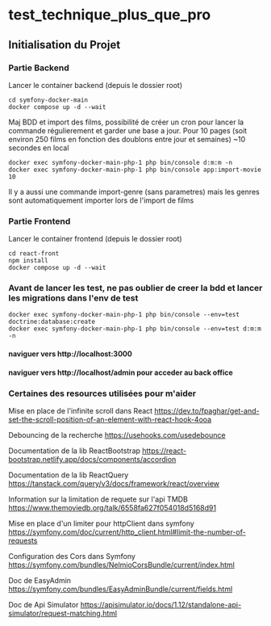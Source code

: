 # test_technique_plus_que_pro

## Initialisation du Projet

### Partie Backend

Lancer le container backend (depuis le dossier root)
```
cd symfony-docker-main
docker compose up -d --wait
```

Maj BDD et import des films, possibilité de créer un cron pour lancer la commande régulierement et garder une base a jour.
Pour 10 pages (soit environ 250 films en fonction des doublons entre jour et semaines) ~10 secondes en local
```
docker exec symfony-docker-main-php-1 php bin/console d:m:m -n
docker exec symfony-docker-main-php-1 php bin/console app:import-movie 10
```

Il y a aussi une commande import-genre (sans parametres) mais les genres sont automatiquement importer lors de l'import de films

### Partie Frontend

Lancer le container frontend (depuis le dossier root)
```
cd react-front
npm install
docker compose up -d --wait
```

### Avant de lancer les test, ne pas oublier de creer la bdd et lancer les migrations dans l'env de test
```
docker exec symfony-docker-main-php-1 php bin/console --env=test doctrine:database:create 
docker exec symfony-docker-main-php-1 php bin/console --env=test d:m:m -n
```

#### naviguer vers http://localhost:3000 
#### naviguer vers http://localhost/admin pour acceder au back office

### Certaines des resources utilisées pour m'aider

Mise en place de l'infinite scroll dans React
https://dev.to/fpaghar/get-and-set-the-scroll-position-of-an-element-with-react-hook-4ooa

Debouncing de la recherche
https://usehooks.com/usedebounce

Documentation de la lib ReactBootstrap
https://react-bootstrap.netlify.app/docs/components/accordion

Documentation de la lib ReactQuery
https://tanstack.com/query/v3/docs/framework/react/overview

Information sur la limitation de requete sur l'api TMDB
https://www.themoviedb.org/talk/6558fa627f054018d5168d91

Mise en place d'un limiter pour httpClient dans symfony
https://symfony.com/doc/current/http_client.html#limit-the-number-of-requests

Configuration des Cors dans Symfony
https://symfony.com/bundles/NelmioCorsBundle/current/index.html

Doc de EasyAdmin
https://symfony.com/bundles/EasyAdminBundle/current/fields.html

Doc de Api Simulator
https://apisimulator.io/docs/1.12/standalone-api-simulator/request-matching.html
